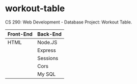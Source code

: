 # workout-table
CS 290: Web Development  - Database Project: Workout Table. 

Front-End      | Back-End
---------------|---------
HTML           |  Node.JS
&nbsp;         |  Express
&nbsp;         |  Sessions
&nbsp;         |  Cors
&nbsp;         |  My SQL
